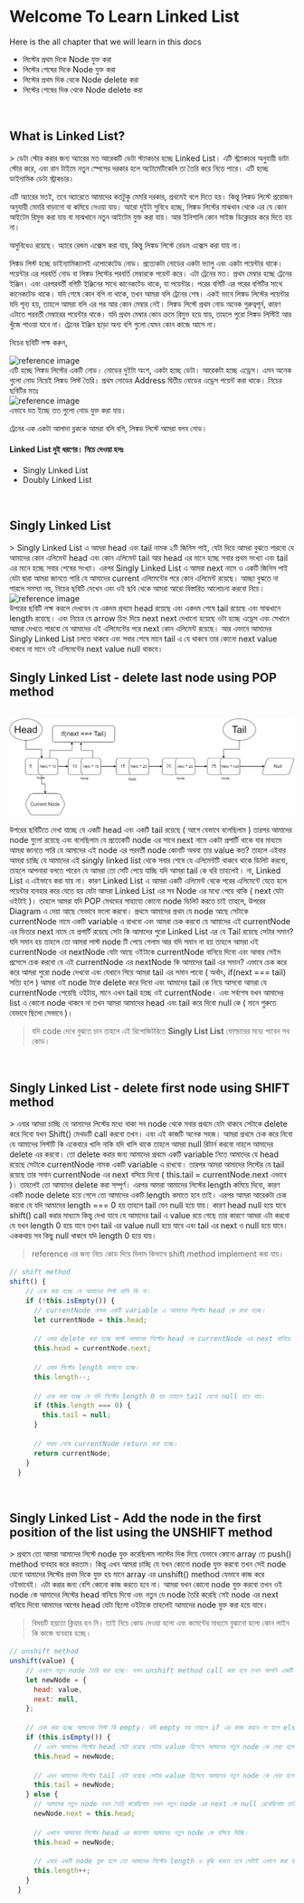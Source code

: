 <h1>Welcome To Learn Linked List</h1>

Here is the all chapter that we will learn in this docs

<ul>
<li>লিস্টের প্রথম দিকে Node যুক্ত করা</li>
<li>লিস্টের শেষের দিকে Node যুক্ত করা</li>
<li>লিস্টের প্রথম দিক থেকে Node delete করা</li>
<li>লিস্টের শেষের দিক থেকে Node delete করা</li>
</ul>

</br>
<h2>What is Linked List?</h2>
> ডেটা স্টোর করার জন্য অ্যারের মত আরেকটি ডেটা স্ট্যাকচার হচ্ছে Linked List। এটি স্ট্র্যাকচার অনুযায়ী ডাটা স্টোর করে, এবং রান টাইমে নতুন স্পেসের দরকার হলে অটোমেটিকেলি তা তৈরি করে নিতে পারে।  এটি হচ্ছে ডাইনামিক ডেটা স্ট্রাকচার।

এটি অ্যারের মতই, তবে অ্যারেতে আমাদের কতটুকু মেমরি দরকার, প্রথমেই বলে দিতে হয়। কিন্তু লিঙ্কড লিস্টে প্রয়োজন অনুযায়ী মেমরি বাড়ানো বা কমিয়ে নেওয়া যায়। আরো দুইটা সুবিধে হচ্ছে, লিঙ্কড লিস্টের মাঝখান থেকে এর যে কোন আইটেম রিমুভ করা যায় বা মাঝখানে নতুন আইটেম যুক্ত করা যায়। আর ইনিশালি কোন সাইজ ডিক্লেয়ার করে দিতে হয় না।

অসুবিধেও রয়েছে। অ্যারে রেন্ডম এক্সেস করা যায়, কিন্তু লিঙ্কড লিস্টে রেডম এক্সেস করা যায় না।

লিঙ্কড লিস্ট হচ্ছে ডাইন্যামিক্যালই এলোকেটেড নোড। প্রত্যেকটা নোডের একটা ভ্যালু এবং একটা পয়েন্টার থাকে। পয়েন্টার এর পরবর্তি নোড বা লিঙ্কড লিস্টের পরবর্তি মেম্বারকে পয়েন্ট করে। এটা ট্রেনের মত। প্রথম মেম্বার হচ্ছে ট্রেনের ইঞ্জিন। এবং এরপরবর্তী বগিটি ইঞ্জিনের সাথে কানেকটেড থাকে, যা পয়েন্টার। পরের বগিটি এর পরের বগিটির সাথে কানেকটেড থাকে। যদি শেষে কোন বগি না থাকে, তখন আমরা বলি ট্রেনের শেষ। একই ভাবে লিঙ্কড লিস্টের পয়েন্টার যদি শূন্য হয়, তাহলে আমরা বলি এর পর আর কোন মেম্বার নেই। লিঙ্কড লিস্টে প্রথম নোড অনেক গুরুত্বপূর্ন, কারণ এটাতে পরবর্তী মেম্বারের পয়েন্টার থাকে। যদি প্রথম মেম্বার কোন ক্রমে রিমুভ হয়ে যায়, তাহলে পুরো লিঙ্কড লিস্টিই আর খুঁজে পাওয়া যাবে না। ট্রেনের ইঞ্জিন ছাড়া অন্য বগি গুলো যেমন কোন কাজে আসে না।

নিচের ছবিটি লক্ষ করুন,

<img src="https://jakir.me/wp-content/uploads/2015/04/node.jpg" alt="reference image">

</br>
এটি হচ্ছে লিঙ্কড লিস্টের একটি নোড। নোডের দুইটা অংশ, একটা হচ্ছে ডেটা। আরেকটা হচ্ছে এড্রেস। এমন অনেক গুলো নোড নিয়েই লিঙ্কড লিস্ট তৈরি।  প্রথম নোডের Address দ্বিতীয় নোডের এড্রেস পয়েন্ট করা থাকে। নিচের ছবিটির মতঃ

</br>

<img src="https://jakir.me/wp-content/uploads/2015/04/408px-Singly-linked-list.svg_.png" alt="reference image">

</br>
এভাবে যত ইচ্ছে তত গুলো নোড যুক্ত করা যায়।

ট্রেনের এক একটা আলাদা ব্লককে আমরা বলি বগি, লিঙ্কড লিস্টে আমরা বলব নোড।

<h4>Linked List দুই ধরণের। নিচে দেওয়া হলঃ</h4>

<ul>
    <li>Singly Linked List</li>
    <li>Doubly Linked List</li>
</ul>

</br>

<h2>Singly Linked List</h2>
> Singly Linked List এ আমরা head এবং tail নামক ২টি জিনিস পাই, যেটা দিয়ে আমরা বুঝতে পারবো যে আমাদের কোন এলিমেন্ট head এবং কোন এলিমেন্ট tail আর head এর মানে হচ্ছে সবার প্রথম সংখ্যা এবং tail এর মানে হচ্ছে সবার শেষের সংখ্যা। এরপর Singly Linked List এ আমরা next নামে ও একটি জিনিস পাই যেটা দ্বারা আমরা জানতে পারি যে আমাদের current এলিমেন্টের পরে কোন এলিমেন্ট রয়েছে। 
আচ্ছা বুঝতে না পারলে সমস্যা নয়, নিচের ছবিটি দেখেন এবং ওই ছবি থেকে আমরা আরো বিস্তারিত আলোচনা করবো নিচে।

</br>

<img src="https://miro.medium.com/v2/resize:fit:720/format:webp/1*iiEWrP2IznA6HbmuIdK0lQ.png" alt="reference image">

</br>
উপরের ছবিটি লক্ষ করলে দেখবেন যে একদম প্রথমে head রয়েছে এবং একদম শেষে tail রয়েছে এবং মাঝখানে length রয়েছে। এবং নিচের যে arrow চিহ্ন দিয়ে next next দেখানো হয়েছে ওটা হচ্ছে এড্রেস এবং সেখানে আমরা দেখতে পারবো যে আমাদের এই এলিমেন্টের পরে next কোন এলিমেন্ট রয়েছে। আর এভাবে আমাদের Singly Linked List চলতে থাকবে এবং সবার শেষে মানে tail এ যে থাকবে তার কোনো next value থাকবে না মানে ওই এলিমেন্টের next value null থাকবে।

</br>
<h2>Singly Linked List - delete last node using <b>POP</b> method</h2>

</br>
<img src="./Diagram_Picture/DiagramPop.png" alt="reference image">

</br>

উপরের ছবিটিতে দেখা যাচ্ছে যে একটি head এবং একটি tail রয়েছে ( আগে যেভাবে বলেছিলাম ) তারপর আমাদের node গুলো রয়েছে এবং বলেছিলাম যে প্রত্যেকটি node এর সাথে next নামে একটা প্রপার্টি থাকে যার মাধ্যমে আমরা জানতে পারি যে আমাদের এই node এর পরবর্তী node কোনটি অথবা তার value কত? তাহলে এইবার আমরা চাচ্ছি যে আমাদের এই singly linked list থেকে সবার শেষে যে এলিমেন্টটি থাকবে থাকে ডিলিট করবো, তাহলে আপনারা বলতে পারেন যে আমরা তো সেটি পেয়ে যাচ্ছি যদি আমরা tail কে ধরি তাহলেই। না, Linked List এ এইভাবে করা যায় না। কারণ Linked List এ আমরা একটি এলিমেন্ট থেকে পরের এলিমেন্টে যেতে হলে পয়েন্টার ব্যবহার করে যেতে হয় যেটা আমরা Linked List এর সব Node এর মধ্যে পেয়ে থাকি ( next যেটা ওইটাই )। তাহলে আমরা যদি POP মেথডের সাহায্যে কোনো node ডিলিট করতে চাই তাহলে, উপরের Diagram এ দেয়া আছে সেভাবে ফলো করবো। প্রথমে আমাদের প্রথম যে node আছে সেটাকে currentNode নামে একটি variable এ রাখবো এবং আমরা চেক করবো যে আমাদের এই currentNode এর ভিতরে next নামে যে প্রপার্টি রয়েছে সেটা কি আমাদের পুরো Linked List এর যে Tail রয়েছে সেটার সমান? যদি সমান হয় তাহলে তো আমরা লাস্ট node টি পেয়ে গেলাম আর যদি সমান না হয় তাহলে আমরা ওই currentNode এর nextNode যেটা আছে ওইটাকে currentNode বানিয়ে দিবো এবং আবার সেইম প্রসেসে চেক করবো যে এই currentNode এর nextNode কি আমাদের tail এর সমান? এভাবে চেক করে করে আমরা পুরো node দেখবো এবং যেখানে গিয়ে আমরা tail এর সমান পাবো ( অর্থাৎ, if(next === tail) সত্যি হলে ) আমরা ওই node টাকে delete করে দিবো এবং আমাদের tail কে নিয়ে আসবো আমরা যে currentNode পেয়েছি ওইটায়, মানে এখন tail হচ্ছে ওই currentNode। এবং সর্বশেষ যখন আমাদের list এ কোনো node থাকবে না তখন আমরা আমাদের head এবং tail করে দিবো null কে ( মানে শুরুতে যেভাবে ছিলো সেভাবে )।

> যদি code দেখে বুঝতে চান তাহলে এই রিপোজিটরিতে <b>Singly List List</b> ফোল্ডারের মধ্যে পাবেন সব কোড।

</br>
<h2>Singly Linked List - delete first node using <b>SHIFT</b> method</h2>
> এবার আমরা চাচ্ছি যে আমাদের লিস্টের মধ্যে থাকা সব node থেকে সবার প্রথমে যেটা থাকবে সেটাকে delete করে দিবো যখন Shift() মেথডটি call করবো তখন। এবং এই কাজটি অনেক সহজ। আমরা প্রথমে চেক করে নিবো যে আমাদের লিস্টটি কি একেবারে খালি নাকি যদি খালি থাকে তাহলে আমরা null রিটার্ন করবো নাহলে আমাদের delete এর করবো। তো delete করার জন্য আমাদের প্রথমে একটি variable নিতে আমাদের যে head রয়েছে সেটাকে currentNode নামক একটি variable এ রাখবো। তারপর আমরা আমাদের লিস্টের যে tail রয়েছে তার সমান currentNode এর next বসিয়ে দিবো ( this.tail = currentNode.next এভাবে )। তাহলেই তো আমাদের delete করা সম্পূর্ণ। এরপর আমরা আমাদের লিস্টের length কমিয়ে দিবো, কারণ একটি node delete হয়ে গেলে তো আমাদের একটি length কমাতে হবে তাই। এরপর আমরা আরেকটা চেক করবো যে যদি আমাদের length === 0 হয় তাহলে tail যেন null হয়ে যায়। কারণ head null হয়ে যাবে shift() call করার মাধ্যমে কিন্তু দেখা যাবে যে আমাদের tail এ value রয়ে গেছে তার কারণে আমরা এটা করবো যে যখন length 0 হয়ে যাবে তখন tail এর value null হয়ে যাবে এবং tail এর next ও null হয়ে যাবে। এককথায় সব কিছু null থাকবে যদি length 0 হয়ে যায়।

> reference এর জন্য নিচে কোড দিয়ে দিলাম কিভাবে shift method implement করা যায়।

```js
// shift method
shift() {
    // চেক করা হচ্ছে যে আমাদের লিস্ট খালি কি না।
    if (!this.isEmpty()) {
      // currentNode নামক একটি variable এ আমাদের লিস্টের head কে রাখা হচ্ছে।
      let currentNode = this.head;

      // এবার delete করা হচ্ছে জাস্ট আমাদের লিস্টের head কে currentNode এর next বানিয়ে দেওয়া হচ্ছে।
      this.head = currentNode.next;

      // এবার লিস্টের length কমানো হচ্ছে।
      this.length--;

      // চেক করা হচ্ছে যে যদি লিস্টের length 0 হয় তাহলে tail যেনো null হয়ে যায়।
      if (this.length === 0) {
        this.tail = null;
      }

      // সবার শেষে currentNode return করা হচ্ছে।
      return currentNode;
    }
  }
```

</br>
<h2>Singly Linked List - Add the node in the first position of the list using the <b>UNSHIFT</b> method</h2>
> প্রথমে তো আমরা আমাদের লিস্টে node যুক্ত করেছিলাম লাস্টের দিক দিয়ে যেভাবে কোনো array তে push() method ব্যবহার করে করতাম। কিন্তু এখন আমরা চাচ্ছি যে যখন কোনো node যুক্ত করবো তখন সেই node যেনো আমাদের লিস্টের প্রথম দিকে যুক্ত হয় মানে array এর unshift() method যেভাবে কাজ করে ওইভাবেই। এটা করার জন্য বেশি কোনো কাজ করতে হবে না। আমরা যখন কোনো node যুক্ত করবো তখন ওই node কে আমাদের লিস্টের head বানিয়ে দিবো এবং নতুন যে node তৈরি করেছি সেই node এর next বানিয়ে দিবো আমাদের আগের head যেটা ছিলো ওইটাকে তাহলেই আমাদের node যুক্ত করা হয়ে যাবে।

> বিষয়টি হয়তো ক্লিয়ার হন নি। তাই নিচে কোড দেওয়া হলো এবং কমেন্টের মাধ্যমে বুঝানো হলো কোন লাইন কি কাজে ব্যবহার হচ্ছে।

```js
// unshift method
unshift(value) {
    // এখানে নতুন node তৈরি করা হচ্ছে। যখন unshift method call করা হবে তখন আপনি একটি value দিবেন আর ওই value দিয়েই এই নতুন node তৈরি করা হচ্ছে।
    let newNode = {
      head: value,
      next: null,
    };

    // চেক করা হচ্ছে আমাদের লিস্ট কি empty। যদি empty হয় তাহলে if এর কাজ করবে না হলে else এর কাজ করবে।
    if (this.isEmpty()) {
      // এখন আমাদের লিস্টের head যেটা রয়েছে সেটার value হিসেবে আমাদের নতুন node কে দেয়া হলো
      this.head = newNode;

      // এখন আমাদের লিস্টের tail যেটা রয়েছে সেটার value হিসেবে আমাদের নতুন node কে দেয়া হলো
      this.tail = newNode;
    } else {
      // আমাদের নতুন node যখন তৈরি করেছিলাম তখন নতুন node এর next কে null রেখেছিলাম তাই এখন ওই নতুন node এর next এর value হিসেবে আমাদের আগের head কে দিয়ে দিচ্ছি।
      newNode.next = this.head;

      // এখানে আমাদের লিস্টের head এর জায়গায় আমাদের নতুন node কে বসিয়ে দিচ্ছি।
      this.head = newNode;

      // এবার একটি node যুক্ত হলে তো আমাদের লিস্টের length ও বৃদ্ধি করতে হবে সেটাই এখানে করা হচ্ছে।
      this.length++;
    }
  }

```
